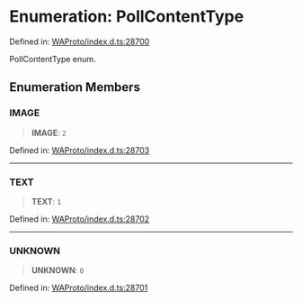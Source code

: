 # Enumeration: PollContentType

Defined in: [WAProto/index.d.ts:28700](https://github.com/Fokusdotid/Baileys/blob/3533fb5d5a1e97f0cc8384505a121b389a346518/WAProto/index.d.ts#L28700)

PollContentType enum.

## Enumeration Members

### IMAGE

> **IMAGE**: `2`

Defined in: [WAProto/index.d.ts:28703](https://github.com/Fokusdotid/Baileys/blob/3533fb5d5a1e97f0cc8384505a121b389a346518/WAProto/index.d.ts#L28703)

***

### TEXT

> **TEXT**: `1`

Defined in: [WAProto/index.d.ts:28702](https://github.com/Fokusdotid/Baileys/blob/3533fb5d5a1e97f0cc8384505a121b389a346518/WAProto/index.d.ts#L28702)

***

### UNKNOWN

> **UNKNOWN**: `0`

Defined in: [WAProto/index.d.ts:28701](https://github.com/Fokusdotid/Baileys/blob/3533fb5d5a1e97f0cc8384505a121b389a346518/WAProto/index.d.ts#L28701)
